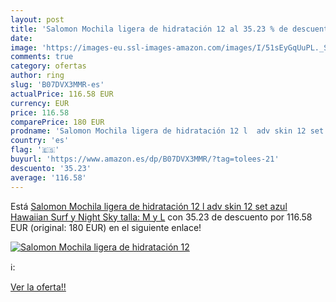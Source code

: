 ```yaml
---
layout: post
title: 'Salomon Mochila ligera de hidratación 12 al 35.23 % de descuento'
date: 
image: 'https://images-eu.ssl-images-amazon.com/images/I/51sEyGqUuPL._SL200_.jpg'
comments: true
category: ofertas
author: ring
slug: 'B07DVX3MMR-es'
actualPrice: 116.58 EUR
currency: EUR
price: 116.58
comparePrice: 180 EUR
prodname: 'Salomon Mochila ligera de hidratación 12 l  adv skin 12 set  azul  Hawaiian Surf y Night Sky   talla: M y L'
country: 'es'
flag: '🇪🇸'
buyurl: 'https://www.amazon.es/dp/B07DVX3MMR/?tag=tolees-21'
descuento: '35.23'
average: '116.58'
---
```


Está [Salomon Mochila ligera de hidratación 12 l  adv skin 12 set  azul  Hawaiian Surf y Night Sky   talla: M y L](https://www.amazon.es/dp/B07DVX3MMR/?tag=tolees-21) con 35.23 de descuento por 116.58 EUR (original: 180 EUR) en el siguiente enlace!

[![Salomon Mochila ligera de hidratación 12](https://images-eu.ssl-images-amazon.com/images/I/51sEyGqUuPL._SL200_.jpg)](https://www.amazon.es/dp/B07DVX3MMR/?tag=tolees-21)

ℹ️:


[Ver la oferta!!](https://www.amazon.es/dp/B07DVX3MMR/?tag=tolees-21)
